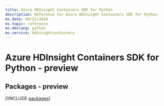 ```yaml
---
title: Azure HDInsight Containers SDK for Python
description: Reference for Azure HDInsight Containers SDK for Python
ms.date: 04/22/2024
ms.topic: reference
ms.devlang: python
ms.service: hdinsightcontainers
---
```

# Azure HDInsight Containers SDK for Python - preview
## Packages - preview
[!INCLUDE [packages](hdinsight-containers-index.md)]